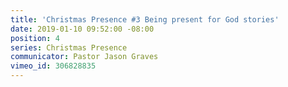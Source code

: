 ```yaml
---
title: 'Christmas Presence #3 Being present for God stories'
date: 2019-01-10 09:52:00 -08:00
position: 4
series: Christmas Presence
communicator: Pastor Jason Graves
vimeo_id: 306828835
---
```



